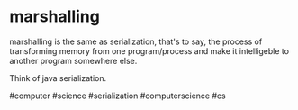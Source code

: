 # marshalling

marshalling is the same as serialization,
that's to say, the process of transforming memory from one program/process
and make it intelligeble to another program somewhere else.

Think of java serialization.

#computer #science #serialization #computerscience #cs
